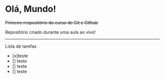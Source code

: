 # Olá, Mundo!
 ~~Primeiro respositório do curso de Git e Github~~


Repositório criado durante uma aula ao vivo!
***

Lista de tarefas
- [x]teste 
- [] teste
- [] teste 
- [] teste 
